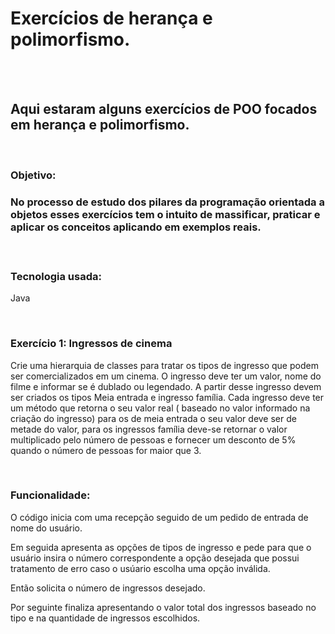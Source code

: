 <h1>Exercícios de herança e polimorfismo.</h1>
<br>
<br>
<h2>Aqui estaram alguns exercícios de POO focados em herança e polimorfismo.</h2>
<br>
<h3>Objetivo:<h3>
  <p>No processo de estudo dos pilares da programação orientada a objetos esses exercícios tem o intuito de massificar, praticar e aplicar os conceitos aplicando em exemplos reais.</p>
  <br>
<h3>Tecnologia usada:</h3>
<p>Java</p>
<br>
<h3>Exercício 1: Ingressos de cinema</h3>
<p>Crie uma hierarquia de classes para tratar os tipos de ingresso que podem ser comercializados em um cinema. O ingresso deve ter um valor, nome do filme e informar se é dublado ou legendado. A partir desse ingresso devem ser criados os tipos Meia entrada e ingresso família. Cada ingresso deve ter um método que retorna o seu valor real ( baseado no valor informado na criação do ingresso) para os de meia entrada o seu valor deve ser de metade do valor, para os ingressos família deve-se retornar o valor multiplicado pelo número de pessoas e fornecer um desconto de 5% quando o número de pessoas for maior que 3.</p>
<br>
  <h3>Funcionalidade:</h3>
  <p>O código inicia com uma recepção seguido de um pedido de entrada de nome do usuário.</p>
  <p>Em seguida apresenta as opções de tipos de ingresso e pede para que o usuário insira o número correspondente a opção desejada que possui tratamento de erro caso o usúario escolha uma opção inválida.</p>
  <p>Então solicita o número de ingressos desejado.<p>
  <p>Por seguinte finaliza apresentando o valor total dos ingressos baseado no tipo e na quantidade de ingressos escolhidos.</p>
